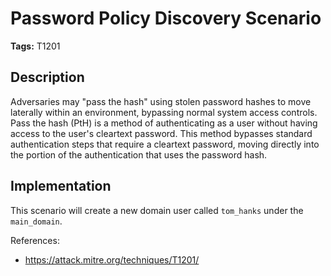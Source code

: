 # Password Policy Discovery Scenario

**Tags:** T1201

## Description

Adversaries may "pass the hash" using stolen password hashes to move laterally within an environment, bypassing normal system access controls. Pass the hash (PtH) is a method of authenticating as a user without having access to the user's cleartext password. This method bypasses standard authentication steps that require a cleartext password, moving directly into the portion of the authentication that uses the password hash.

## Implementation

This scenario will create a new domain user called `tom_hanks` under the `main_domain`.

References:

- https://attack.mitre.org/techniques/T1201/
